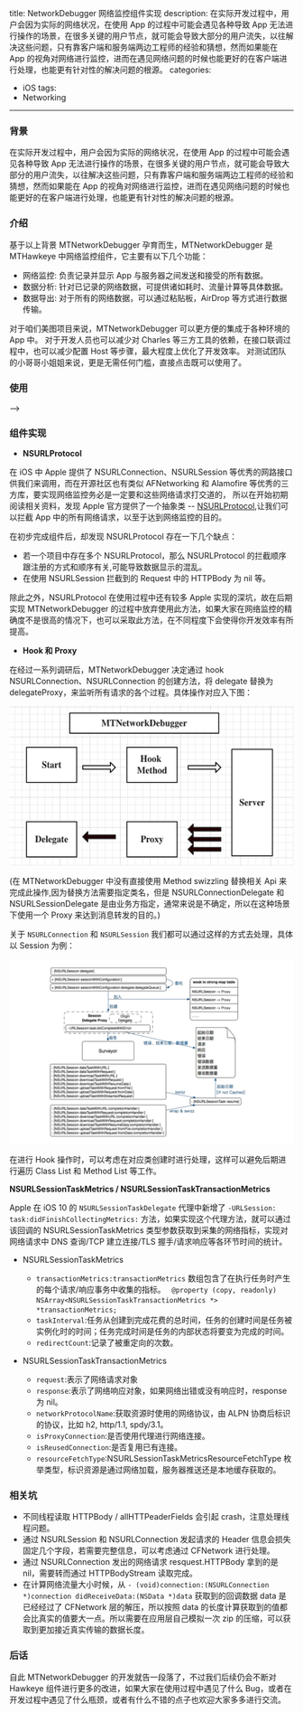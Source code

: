 title: NetworkDebugger 网络监控组件实现
description: 在实际开发过程中，用户会因为实际的网络状况，在使用 App 的过程中可能会遇见各种导致 App 无法进行操作的场景，在很多关键的用户节点，就可能会导致大部分的用户流失，以往解决这些问题，只有靠客户端和服务端两边工程师的经验和猜想，然而如果能在 App 的视角对网络进行监控，进而在遇见网络问题的时候也能更好的在客户端进行处理，也能更有针对性的解决问题的根源。
categories: 
- iOS
tags:
- Networking

---

### 背景

 在实际开发过程中，用户会因为实际的网络状况，在使用 App 的过程中可能会遇见各种导致 App 无法进行操作的场景，在很多关键的用户节点，就可能会导致大部分的用户流失，以往解决这些问题，只有靠客户端和服务端两边工程师的经验和猜想，然而如果能在 App 的视角对网络进行监控，进而在遇见网络问题的时候也能更好的在客户端进行处理，也能更有针对性的解决问题的根源。


### 介绍

基于以上背景 MTNetworkDebugger 孕育而生，MTNetworkDebugger 是 MTHawkeye 中网络监控组件，它主要有以下几个功能：

- 网络监控: 负责记录并显示 App 与服务器之间发送和接受的所有数据。
- 数据分析: 针对已记录的网络数据，可提供诸如耗时、流量计算等具体数据。
- 数据导出: 对于所有的网络数据，可以通过粘贴板，AirDrop 等方式进行数据传输。

对于咱们美图项目来说，MTNetworkDebugger 可以更方便的集成于各种环境的 App 中。
对于开发人员也可以减少对 Charles 等三方工具的依赖，在接口联调过程中，也可以减少配置 Host 等步骤，最大程度上优化了开发效率。
对测试团队的小哥哥小姐姐来说，更是无需任何门槛，直接点击既可以使用了。

###  使用

--> 

### 组件实现

- **NSURLProtocol**

在 iOS 中 Apple 提供了 NSURLConnection、NSURLSession 等优秀的网路接口供我们来调用，而在开源社区也有类似 AFNetworking 和 Alamofire 等优秀的三方库，要实现网络监控务必是一定要和这些网络请求打交道的，
所以在开始初期阅读相关资料，发现 Apple 官方提供了一个抽象类 -- [NSURLProtocol](https://developer.apple.com/documentation/foundation/nsurlprotocol),让我们可以拦截 App 中的所有网络请求，以至于达到网络监控的目的。

在初步完成组件后，却发现 NSURLProtocol 存在一下几个缺点：

- 若一个项目中存在多个 NSURLProtocol，那么 NSURLProtocol 的拦截顺序跟注册的方式和顺序有关,可能导致数据显示的混乱。
- 在使用 NSURLSession 拦截到的 Request 中的 HTTPBody 为 nil 等。

除此之外，NSURLProtocol 在使用过程中还有较多 Apple 实现的深坑，故在后期实现 MTNetworkDebugger 的过程中放弃使用此方法，如果大家在网络监控的精确度不是很高的情况下，也可以采取此方法，在不同程度下会使得你开发效率有所提高。

 - **Hook 和 Proxy**

在经过一系列调研后，MTNetworkDebugger 决定通过 hook NSURLConnection、NSURLConnection 的创建方法，将 delegate 替换为 delegateProxy，来监听所有请求的各个过程。具体操作对应入下图：

![](./Img/networkProcess.png)

(在 MTNetworkDebugger 中没有直接使用 Method swizzling 替换相关 Api 来完成此操作,因为替换方法需要指定类名，但是 NSURLConnectionDelegate 和 NSURLSessionDelegate 是由业务方指定，通常来说是不确定，所以在这种场景下使用一个 Proxy 来达到消息转发的目的。)


关于 `NSURLConnection` 和 `NSURLSession` 我们都可以通过这样的方式去处理，具体以 Session 为例：

![](./Img/urlsession.jpeg)

在进行 Hook 操作时，可以考虑在对应类创建时进行处理，这样可以避免后期进行遍历 Class List 和 Method List 等工作。

**NSURLSessionTaskMetrics / NSURLSessionTaskTransactionMetrics**


Apple 在 iOS 10 的 `NSURLSessionTaskDelegate` 代理中新增了 `-URLSession: task:didFinishCollectingMetrics:` 方法，如果实现这个代理方法，就可以通过该回调的 NSURLSessionTaskMetrics 类型参数获取到采集的网络指标，实现对网络请求中 DNS 查询/TCP 建立连接/TLS 握手/请求响应等各环节时间的统计。


- NSURLSessionTaskMetrics
    + `transactionMetrics:transactionMetrics` 数组包含了在执行任务时产生的每个请求/响应事务中收集的指标。
        ` @property (copy, readonly) NSArray<NSURLSessionTaskTransactionMetrics *> *transactionMetrics;`
    + `taskInterval`:任务从创建到完成花费的总时间，任务的创建时间是任务被实例化时的时间；任务完成时间是任务的内部状态将要变为完成的时间。
    + `redirectCount`:记录了被重定向的次数。

- NSURLSessionTaskTransactionMetrics
    + `request`:表示了网络请求对象
    + `response`:表示了网络响应对象，如果网络出错或没有响应时，response 为 nil。
    + `networkProtocolName`:获取资源时使用的网络协议，由 ALPN 协商后标识的协议，比如 h2, http/1.1, spdy/3.1。
    + `isProxyConnection`:是否使用代理进行网络连接。
    + `isReusedConnection`:是否复用已有连接。
    + `resourceFetchType`:NSURLSessionTaskMetricsResourceFetchType 枚举类型，标识资源是通过网络加载，服务器推送还是本地缓存获取的。

###  相关坑


- 不同线程读取 HTTPBody / allHTTPeaderFields 会引起 crash，注意处理线程问题。
- 通过 NSURLSession 和 NSURLConnection 发起请求的 Header 信息会损失固定几个字段，若需要完整信息，可以考虑通过 CFNetwork 进行处理。
- 通过 NSURLConnection 发出的网络请求 resquest.HTTPBody 拿到的是 nil，需要转而通过 HTTPBodyStream 读取完成。
- 在计算网络流量大小时候，从 `- (void)connection:(NSURLConnection *)connection didReceiveData:(NSData *)data` 获取到的回调数据 data 是已经经过了 CFNetwork 层的解压，所以按照 data 的长度计算获取到的值都会比真实的值要大一点。所以需要在应用层自己模拟一次 zip 的压缩，可以获取到更加接近真实传输的数据长度。

###  后话

自此 MTNetworkDebugger 的开发就告一段落了，不过我们后续仍会不断对 Hawkeye 组件进行更多的改进，如果大家在使用过程中遇见了什么 Bug，或者在开发过程中遇见了什么瓶颈，或者有什么不错的点子也欢迎大家多多进行交流。



